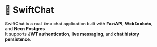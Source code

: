 # 🚀 SwiftChat

SwiftChat is a real-time chat application built with **FastAPI**, **WebSockets**, and **Neon Postgres**.  
It supports **JWT authentication**, **live messaging**, and **chat history persistence**.
